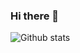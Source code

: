 ### Hi there 👋

![Github stats](https://github-readme-stats.vercel.app/api?username=Aashrut&hide=stars&show_icons=true&theme=radical)

<!--
**Aashrut/Aashrut** is a ✨ _special_ ✨ repository because its `README.md` (this file) appears on your GitHub profile.

Here are some ideas to get you started:

- 🔭 I’m currently working on ...
- 🌱 I’m currently learning ...
- 👯 I’m looking to collaborate on ...
- 🤔 I’m looking for help with ...
- 💬 Ask me about ...
- 📫 How to reach me: ...
- 😄 Pronouns: ...
- ⚡ Fun fact: ...
-->
